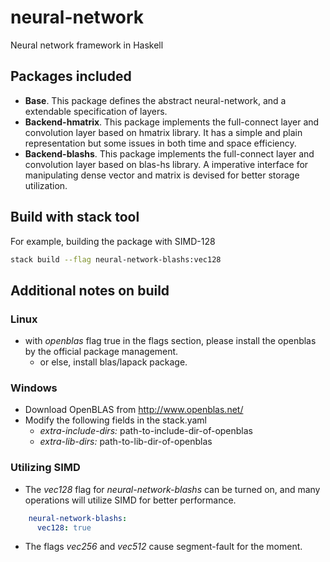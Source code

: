 # neural-network
Neural network framework in Haskell

## Packages included
- **Base**. This package defines the abstract neural-network, and a extendable
specification of layers.
- **Backend-hmatrix**. This package implements the full-connect layer and convolution
layer based on hmatrix library. It has a simple and plain representation but some issues
in both time and space efficiency.
- **Backend-blashs**. This package implements the full-connect layer and convolution
layer based on blas-hs library. A imperative interface for manipulating dense vector
and matrix is devised for better storage utilization.


## Build with stack tool

For example, building the package with SIMD-128
```bash
stack build --flag neural-network-blashs:vec128
```

## Additional notes on build
### Linux
- with *openblas* flag true in the flags section, please install the openblas by the official package management.
  - or else, install blas/lapack package.

### Windows
- Download OpenBLAS from http://www.openblas.net/
- Modify the following fields in the stack.yaml
  - *extra-include-dirs:* path-to-include-dir-of-openblas
  - *extra-lib-dirs:* path-to-lib-dir-of-openblas

### Utilizing SIMD
- The *vec128* flag for *neural-network-blashs* can be turned on, and many operations will utilize SIMD for better performance.
```yaml
    neural-network-blashs:
      vec128: true
```
- The flags *vec256* and *vec512* cause segment-fault for the moment.
